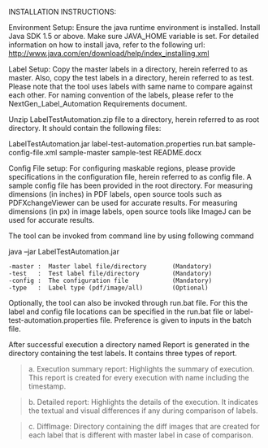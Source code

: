 INSTALLATION INSTRUCTIONS:

Environment Setup: Ensure the java runtime environment is installed. Install Java SDK 1.5 or above. Make sure JAVA_HOME variable is set. For detailed information on how to install java, refer to the following url: http://www.java.com/en/download/help/index_installing.xml

Label Setup: Copy the master labels in a directory, herein referred to as master. Also, copy the test labels in a directory, herein referred to as test. Please note that the tool uses labels with same name to compare against each other. For naming convention of the labels, please refer to the NextGen_Label_Automation Requirements document. 

Unzip LabelTestAutomation.zip file to a directory, herein referred to as root directory. It should contain the following files:
        
LabelTestAutomation.jar
label-test-automation.properties
run.bat
sample-config-file.xml
sample-master
sample-test
README.docx

Config File setup: For configuring maskable regions, please provide specifications in the configuration file, herein referred to as config file. A sample config file has been provided in the root directory. For measuring dimensions (in inches) in PDF labels, open source tools such as PDFXchangeViewer can be used for accurate results. For measuring dimensions (in px) in image labels, open source tools like ImageJ can be used for accurate results.

The tool can be invoked from command line by using following command

java –jar LabelTestAutomation.jar <options>
       
   <options>

    -master :  Master label file/directory       (Mandatory)
    -test   :  Test label file/directory         (Mandatory)
    -config :  The configuration file            (Mandatory)
    -type   :  Label type (pdf/image/all)        (Optional)

Optionally, the tool can also be invoked through run.bat file. For this the label and config file locations can be specified in the run.bat file or label-test-automation.properties file. Preference is given to inputs in the batch file.

After successful execution a directory named Report is generated in the directory containing the test labels. It contains three types of report.
 > a. Execution summary report: Highlights the summary of execution. This report is created for every execution with name including the timestamp.

 > b. Detailed report: Highlights the details of the execution. It indicates the textual and visual differences if any during comparison of labels.
 
 > c. DiffImage: Directory containing the diff images that are created for each label that is different with master label in case of comparison.